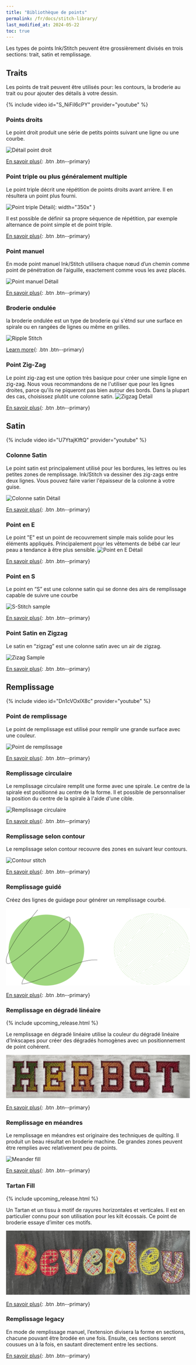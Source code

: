 ```yaml
---
title: "Bibliothèque de points"
permalink: /fr/docs/stitch-library/
last_modified_at: 2024-05-22
toc: true
---
```

Les types de points Ink/Stitch peuvent être grossièrement divisés en trois sections: trait, satin et remplissage.

## Traits

Les points de trait peuvent être utilisés pour: les contours, la broderie au trait ou pour ajouter des détails à votre dessin.

{% include video id="S_NiFiI6cPY" provider="youtube" %}

### Points droits
Le point droit produit une série de petits points suivant une ligne ou une courbe.

![Détail point droit](/assets/images/docs/running-stitch-detail.jpg)

[En savoir plus](/fr/docs/stitches/running-stitch/){: .btn .btn--primary}

### Point triple ou plus généralement multiple
Le point triple décrit une répétition de points droits avant arrière. Il en résultera un point plus fourni.

![Point triple Détail](/assets/images/docs/bean-stitch-detail.jpg){: width="350x" }

Il est possible de définir sa propre séquence de répétition, par exemple alternance de point simple et de point triple.

[En savoir plus](/fr/docs/stitches/bean-stitch/){: .btn .btn--primary}

### Point manuel
En mode point manuel Ink/Stitch utilisera chaque nœud d’un chemin comme point de pénétration de l’aiguille, exactement comme vous les avez placés. 

![Point manuel Détail](/assets/images/docs/manual-stitch-detail.png)

[En savoir plus](/fr/docs/stitches/manual-stitch/){: .btn .btn--primary}

### Broderie ondulée
la broderie ondulée est un type de broderie qui s'étnd sur une surface en spirale ou en rangées de lignes ou même en grilles. 

![Ripple Stitch](/assets/images/docs/ripplefly.jpg)

[Learn more](/docs/stitches/ripple-stitch){: .btn .btn--primary}

### Point Zig-Zag
Le point zig-zag est une option très basique pour créer une simple ligne en zig-zag. Nous vous recommandons de ne l'utiliser que pour les lignes droites, parce qu'ils ne piqueront pas bien autour des bords. Dans la plupart des cas, choisissez plutôt une colonne satin.
![Zigzag Detail](/assets/images/docs/zigzag-stitch-detail.png)

[En savoir plus](/fr/docs/stitches/zigzag-stitch/){: .btn .btn--primary}


## Satin

{% include video id="U7YtajKlftQ" provider="youtube" %}

### Colonne Satin
Le point satin est principalement utilisé pour les bordures, les lettres ou les petites zones de remplissage.
Ink/Stitch va dessiner des zig-zags entre deux lignes. Vous pouvez faire varier l'épaisseur de la colonne à votre guise.

![Colonne satin Détail](/assets/images/docs/satin-column-detail.png)

[En savoir plus](/fr/docs/stitches/satin-column/){: .btn .btn--primary}

### Point en E

Le point "E" est un point de recouvrement simple mais solide pour les éléments appliqués. Principalement pour les vêtements de bébé car leur peau a tendance à être plus sensible.
![Point en E Détail](/assets/images/docs/e-stitch-detail.jpg)

[En savoir plus](/fr/docs/stitches/e-stitch/){: .btn .btn--primary}

### Point en S

Le point en “S” est une colonne satin qui se donne des airs de remplissage capable de suivre une courbe

![S-Stitch sample](/assets/images/docs/s-stitch-detail.png)

[En savoir plus](/fr/docs/stitches/s-stitch/){: .btn .btn--primary}

### Point Satin en Zigzag

Le satin en “zigzag” est une colonne satin avec un air de zigzag.

![Zizag Sample](/assets/images/docs/en/compare-satin-zigzag.png)

[En savoir plus](/fr/docs/stitches/zigzag-satin-stitch/){: .btn .btn--primary}


## Remplissage

{% include video id="Dn1cVOxlX8c" provider="youtube" %}

### Point de remplissage
Le point de remplissage est utilisé pour remplir une grande surface avec une couleur.

![Point de remplissage](/assets/images/docs/fill-stitch-realistic.png)

[En savoir plus](/fr/docs/stitches/fill-stitch/){: .btn .btn--primary}

### Remplissage circulaire
Le remplissage circulaire remplit une forme avec une spirale. Le centre de la spirale est positionné au centre de la forme. Il et possible de personnaliser la position du centre de la spirale à l'aide d'une cible.

![Remplissage circulaire](/assets/images/docs/circular-fill-detail.png)

[En savoir plus](/fr/docs/stitches/circular-fill){: .btn .btn--primary}

### Remplissage selon contour

Le remplissage selon contour recouvre des zones en suivant leur contours.

![Contour stitch](/assets/images/docs/contour-fill-detail.jpg)

[En savoir plus](/fr/docs/stitches/contour-stitch){: .btn .btn--primary}

### Remplissage guidé

Créez des lignes de guidage pour générer un remplissage courbé.

![Guided fill](/assets/images/docs/guided-fill-complex.svg)

[En savoir plus](/fr/docs/stitches/guided-fill){: .btn .btn--primary}

### Remplissage en dégradé linéaire

{% include upcoming_release.html %}

Le remplissage en dégradé linéaire utilise la couleur du dégradé linéaire d’Inkscapes pour créer des dégradés homogènes avec un positionnement de point cohérent.

![Gradient sample](/assets/images/tutorials/make_tartan_font_easier/herbst.jpg)

[En savoir plus](/docs/stitches/linear-gradient-fill){: .btn .btn--primary}

### Remplissage en méandres

Le remplissage en méandres est originaire des techniques de quilting. Il produit un beau résultat en broderie machine. De grandes zones peuvent être remplies avec relativement peu de points.

![Meander fill](/assets/images/docs/meander-fill.png)

[En savoir plus](/fr/docs/stitches/meander-fill){: .btn .btn--primary}

### Tartan Fill

{% include upcoming_release.html %}

Un Tartan et un tissu à motif de rayures horizontales et verticales. Il est en particulier connu pour son utilisation pour les kilt écossais. Ce point de broderie essaye d’imiter ces motifs.

![Tartan sample](/assets/images/galleries/fonts/colorful/bev_tartan.jpg)

[En savoir plus](/fr/docs/stitches/tartan-fill){: .btn .btn--primary}

### Remplissage legacy

En mode de remplissage manuel, l’extension divisera la forme en sections, chacune pouvant être brodée en une fois. Ensuite, ces sections seront cousues un à la fois, en sautant directement entre les sections.

[En savoir plus](/fr/docs/stitches/fill-stitch/#remplissage-manuel-dit-aussi-remplissage-legacy){: .btn .btn--primary}
